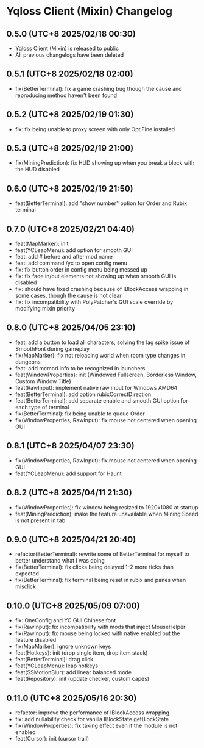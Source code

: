 # Yqloss Client (Mixin) Changelog

## 0.5.0 (UTC+8 2025/02/18 00:30)

* Yqloss Client (Mixin) is released to public
* All previous changelogs have been deleted

## 0.5.1 (UTC+8 2025/02/18 02:00)

* fix(BetterTerminal): fix a game crashing bug though the cause and reproducing method haven't been found

## 0.5.2 (UTC+8 2025/02/19 01:30)

* fix: fix being unable to proxy screen with only OptiFine installed

## 0.5.3 (UTC+8 2025/02/19 21:00)

* fix(MiningPrediction): fix HUD showing up when you break a block with the HUD disabled

## 0.6.0 (UTC+8 2025/02/19 21:50)

* feat(BetterTerminal): add "show number" option for Order and Rubix terminal

## 0.7.0 (UTC+8 2025/02/21 04:40)

* feat(MapMarker): init
* feat(YCLeapMenu): add option for smooth GUI
* feat: add # before and after mod name
* feat: add command /yc to open config menu
* fix: fix button order in config menu being messed up
* fix: fix fade in/out elements not showing up when smooth GUI is disabled
* fix: should have fixed crashing because of IBlockAccess wrapping in some cases, though the cause is not clear
* fix: fix incompatibility with PolyPatcher's GUI scale override by modifying mixin priority

## 0.8.0 (UTC+8 2025/04/05 23:10)

* feat: add a button to load all characters, solving the lag spike issue of SmoothFont during gameplay
* fix(MapMarker): fix not reloading world when room type changes in dungeons
* feat: add mcmod.info to be recognized in launchers
* feat(WindowProperties): init (Windowed Fullscreen, Borderless Window, Custom Window Title)
* feat(RawInput): implement native raw input for Windows AMD64
* feat(BetterTerminal): add option rubixCorrectDirection
* feat(BetterTerminal): add separate enable and smooth GUI option for each type of terminal
* fix(BetterTerminal): fix being unable to queue Order
* fix(WindowProperties, RawInput): fix mouse not centered when opening GUI

## 0.8.1 (UTC+8 2025/04/07 23:30)

* fix(WindowProperties, RawInput): fix mouse not centered when opening GUI
* feat(YCLeapMenu): add support for Haunt

## 0.8.2 (UTC+8 2025/04/11 21:30)

* fix(WindowProperties): fix window being resized to 1920x1080 at startup
* feat(MiningPrediction): make the feature unavailable when Mining Speed is not present in tab

## 0.9.0 (UTC+8 2025/04/21 20:40)

* refactor(BetterTerminal): rewrite some of BetterTerminal for myself to better understand what I was doing
* fix(BetterTerminal): fix clicks being delayed 1-2 more ticks than expected
* fix(BetterTerminal): fix terminal being reset in rubix and panes when misclick

## 0.10.0 (UTC+8 2025/05/09 07:00)

* fix: OneConfig and YC GUI Chinese font
* fix(RawInput): fix incompatibility with mods that inject MouseHelper
* fix(RawInput): fix mouse being locked with native enabled but the feature disabled
* fix(MapMarker): ignore unknown keys
* feat(Hotkeys): init (drop single item, drop item stack)
* feat(BetterTerminal): drag click
* feat(YCLeapMenu): leap hotkeys
* feat(SSMotionBlur): add linear balanced mode
* feat(Repository): init (update checker, custom capes)

## 0.11.0 (UTC+8 2025/05/16 20:30)

* refactor: improve the performance of IBlockAccess wrapping
* fix: add nullability check for vanilla IBlockState.getBlockState
* fix(WindowProperties): fix taking effect even if the module is not enabled
* feat(Cursor): init (cursor trail)
